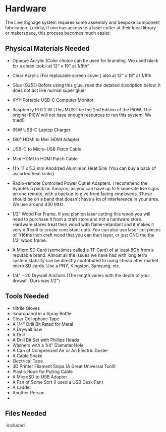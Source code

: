 # Hardware

The Live Signage system requires some assembly and bespoke component fabrication. Luckily, if one has access to a laser cutter at their local library or makerspace, this process becomes much easier.

## Physical Materials Needed

- Opaque Acrylic (Color choice can be used for branding. We used black for a clean look.) at 12" x 19" at 1/8th"

- Clear Acrylic (For replacable screen cover.) also at 12" x 19" at 1/8th

- Glue (G25?) Before using this glue, read the detailed discription below. It does not act like normal super glue!

- KYY Portable USB-C Computer Monitor

- Raspberry Pi 0 2 W (This MUST be the 2nd Edition of the Pi0W. The original Pi0W will not have enough resources to run this system! We tried!)

- 65W USB-C Laptop Charger

- 180° HDMI to Mini HDMI Adapter

- USB-C to Micro-USB Patch Cable

- Mini HDMI to HDMI Patch Cable

- 11 x 11 x 5.3 mm Anodized Aluminum Heat Sink (You can buy a pack of assorted heat sinks)

- Radio-remote Controlled Power Outlet Adapters. I recommend the Syantek 5 pack on Amazon, as you can have up to 5 seperate live signs on one remote, with a backup to give front facing employees.
  These should be on a band that doesn't have a lot of interference in your area. We use around 430 MHz.

- 1/2" Wood For Frame. If you plan on laser cutting this wood you will need to purchase it from a craft store and not a hardware store. Hardware stores treat their wood with flame-retardant and it makes
  it very difficult to create consistant cuts. You can also use laser cut pieces of 1/16ths inch craft wood that you can then layer, or just CNC the the 1/2' wood frame.

- A Micro SD Card (sometimes called a TF Card) of at least 8Gb from a reputable brand. Almost all the issues we have had with long term system stability can be directly contributed to using cheap after
  market micro SD cards. Use a PNY, Kingston, Samsung, etc.

- 1/4" - 20 Drywall Anchors (The length varies with the depth of your drywall. Ours was 1/2")

## Tools Needed
- Nitrile Gloves
- Isopropanol in a Spray Bottle
- Clear Cellophane Tape
- A 1/4" Drill Bit Rated for Metal
- A Drywall Saw
- A Drill
- A Drill Bit Set with Phillips Heads
- Washers with a 1/4" Diameter Hole
- A Can of Compressed Air or An Electric Duster
- A Cable Snake
- Electrical Tape
- 3D Printer Filament Snips (A Great Universal Tool!)
- Plastic Rope for Pulling Cable
- A MicroSD to USB Adapter
- A Fan of Some Sort (I used a USB Desk Fan)
- A Ladder
- Another Person
- 



## Files Needed

-included




